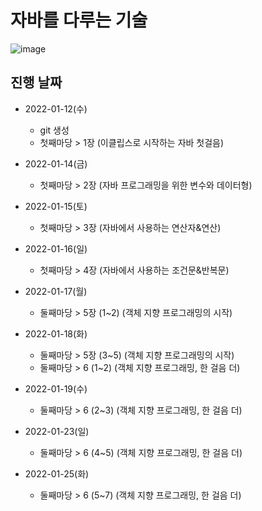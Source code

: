 # 자바를 다루는 기술 
![image](https://user-images.githubusercontent.com/59727902/149100151-80c19afa-a142-438a-ae4e-8fe7392847fd.png)


## 진행 날짜 

- 2022-01-12(수) 
  - git 생성 
  - 첫째마당 > 1장 (이클립스로 시작하는 자바 첫걸음)  
  
- 2022-01-14(금)  
  - 첫째마당 > 2장 (자바 프로그래밍을 위한 변수와 데이터형)   
  
- 2022-01-15(토)
  - 첫째마당 > 3장 (자바에서 사용하는 연산자&연산)

- 2022-01-16(일)
  - 첫째마당 > 4장 (자바에서 사용하는 조건문&반복문)

- 2022-01-17(월)
  - 둘째마당 > 5장 (1~2) (객체 지향 프로그래밍의 시작)

- 2022-01-18(화)
  - 둘째마당 > 5장 (3~5) (객체 지향 프로그래밍의 시작)
  - 둘째마당 > 6 (1~2) (객체 지향 프로그래밍, 한 걸음 더)

- 2022-01-19(수)
  - 둘째마당 > 6 (2~3) (객체 지향 프로그래밍, 한 걸음 더)

- 2022-01-23(일)
  - 둘째마당 > 6 (4~5) (객체 지향 프로그래밍, 한 걸음 더)

- 2022-01-25(화)
  - 둘째마당 > 6 (5~7) (객체 지향 프로그래밍, 한 걸음 더)
